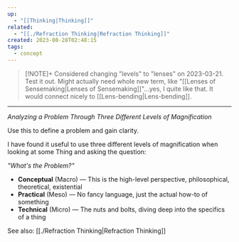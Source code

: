 ```yaml
---
up:
  - "[[Thinking|Thinking]]"
related:
  - "[[./Refraction Thinking|Refraction Thinking]]"
created: 2023-08-28T02:48:15
tags:
  - concept
---
```


> [!NOTE]+
> Considered changing "levels" to "lenses" on 2023-03-21. Test it out. Might actually need whole new term, like "[[Lenses of Sensemaking|Lenses of Sensemaking]]"…yes, I quite like that. It would connect nicely to [[Lens-bending|Lens-bending]].

---

*Analyzing a Problem Through Three Different Levels of Magnification*

Use this to define a problem and gain clarity.

I have found it useful to use three different levels of magnification when looking at some Thing and asking the question: 

*"What's the Problem?"*

- **Conceptual** (Macro) — This is the high-level perspective, philosophical, theoretical, existential
- **Practical** (Meso) — No fancy language, just the actual how-to of something
- **Technical** (Micro) — The nuts and bolts, diving deep into the specifics of a thing

See also: [[./Refraction Thinking|Refraction Thinking]]